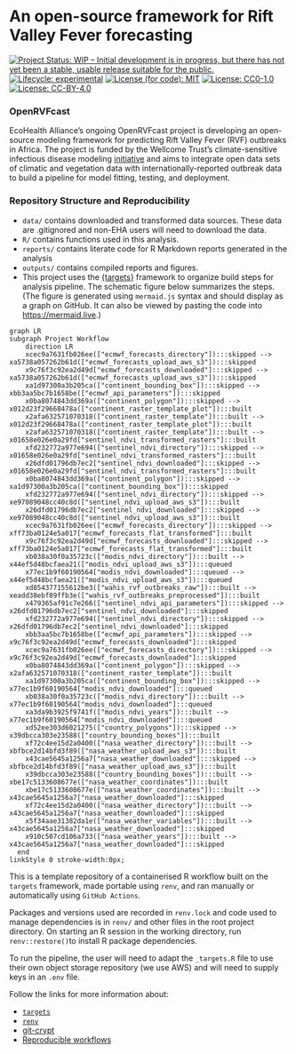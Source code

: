
<!-- README.md is generated from README.Rmd. Please edit that file -->

# An open-source framework for Rift Valley Fever forecasting

<!-- badges: start -->

[![Project Status: WIP – Initial development is in progress, but there
has not yet been a stable, usable release suitable for the
public.](https://www.repostatus.org/badges/latest/wip.svg)](https://www.repostatus.org/#wip)
[![Lifecycle:
experimental](https://img.shields.io/badge/lifecycle-experimental-orange.svg)](https://lifecycle.r-lib.org/articles/stages.html#experimental)
[![License (for code):
MIT](https://img.shields.io/badge/License%20(for%20code)-MIT-green.svg)](https://opensource.org/licenses/MIT)
[![License:
CC0-1.0](https://img.shields.io/badge/License%20(for%20data)-CC0_1.0-lightgrey.svg)](http://creativecommons.org/publicdomain/zero/1.0/)
[![License:
CC-BY-4.0](https://img.shields.io/badge/License%20(for%20text)-CC_BY_4.0-blue.svg)](http://creativecommons.org/publicdomain/zero/1.0/)
<!-- badges: end -->

### OpenRVFcast

EcoHealth Alliance’s ongoing OpenRVFcast project is developing an
open-source modeling framework for predicting Rift Valley Fever (RVF)
outbreaks in Africa. The project is funded by the Wellcome Trust’s
climate-sensitive infectious disease modeling
[initiative](https://wellcome.org/news/digital-tools-climate-sensitive-infectious-disease)
and aims to integrate open data sets of climatic and vegetation data
with internationally-reported outbreak data to build a pipeline for
model fitting, testing, and deployment.

### Repository Structure and Reproducibility

- `data/` contains downloaded and transformed data sources. These data
  are .gitignored and non-EHA users will need to download the data.
- `R/` contains functions used in this analysis.
- `reports/` contains literate code for R Markdown reports generated in
  the analysis
- `outputs/` contains compiled reports and figures.
- This project uses the
  [{targets}](https://wlandau.github.io/targets-manual/) framework to
  organize build steps for analysis pipeline. The schematic figure below
  summarizes the steps. (The figure is generated using `mermaid.js`
  syntax and should display as a graph on GitHub. It can also be viewed
  by pasting the code into <https://mermaid.live>.)

``` mermaid
graph LR
subgraph Project Workflow
    direction LR
    xcec9a7631fb026ee(["ecmwf_forecasts_directory"]):::skipped --> xa5738a057262b61d(["ecmwf_forecasts_upload_aws_s3"]):::skipped
    x9c76f3c92ea2d49d["ecmwf_forecasts_downloaded"]:::skipped --> xa5738a057262b61d(["ecmwf_forecasts_upload_aws_s3"]):::skipped
    xa1d97300a3b205ca(["continent_bounding_box"]):::skipped --> xbb3aa5bc7b1658be(["ecmwf_api_parameters"]):::skipped
    x0ba8074843dd369a(["continent_polygon"]):::skipped --> x012d23f29668478a(["continent_raster_template_plot"]):::built
    x2afa632571070318(["continent_raster_template"]):::built --> x012d23f29668478a(["continent_raster_template_plot"]):::built
    x2afa632571070318(["continent_raster_template"]):::built --> x01658e026e0a29fd["sentinel_ndvi_transformed_rasters"]:::built
    xfd232772a977e694(["sentinel_ndvi_directory"]):::skipped --> x01658e026e0a29fd["sentinel_ndvi_transformed_rasters"]:::built
    x26dfd01796db7ec2["sentinel_ndvi_downloaded"]:::skipped --> x01658e026e0a29fd["sentinel_ndvi_transformed_rasters"]:::built
    x0ba8074843dd369a(["continent_polygon"]):::skipped --> xa1d97300a3b205ca(["continent_bounding_box"]):::skipped
    xfd232772a977e694(["sentinel_ndvi_directory"]):::skipped --> xe97089048cc40c8d(["sentinel_ndvi_upload_aws_s3"]):::built
    x26dfd01796db7ec2["sentinel_ndvi_downloaded"]:::skipped --> xe97089048cc40c8d(["sentinel_ndvi_upload_aws_s3"]):::built
    xcec9a7631fb026ee(["ecmwf_forecasts_directory"]):::skipped --> xff73ba0124e5a017["ecmwf_forecasts_flat_transformed"]:::built
    x9c76f3c92ea2d49d["ecmwf_forecasts_downloaded"]:::skipped --> xff73ba0124e5a017["ecmwf_forecasts_flat_transformed"]:::built
    xb038a30f0a35723c(["modis_ndvi_directory"]):::built --> x44ef5d48bcfaea21(["modis_ndvi_upload_aws_s3"]):::queued
    x77ec1b9f60190564["modis_ndvi_downloaded"]:::queued --> x44ef5d48bcfaea21(["modis_ndvi_upload_aws_s3"]):::queued
    xd854377155612be3(["wahis_rvf_outbreaks_raw"]):::built --> xeadd38ebf89ffb3e(["wahis_rvf_outbreaks_preprocessed"]):::built
    x479365af91c7e266(["sentinel_ndvi_api_parameters"]):::skipped --> x26dfd01796db7ec2["sentinel_ndvi_downloaded"]:::skipped
    xfd232772a977e694(["sentinel_ndvi_directory"]):::skipped --> x26dfd01796db7ec2["sentinel_ndvi_downloaded"]:::skipped
    xbb3aa5bc7b1658be(["ecmwf_api_parameters"]):::skipped --> x9c76f3c92ea2d49d["ecmwf_forecasts_downloaded"]:::skipped
    xcec9a7631fb026ee(["ecmwf_forecasts_directory"]):::skipped --> x9c76f3c92ea2d49d["ecmwf_forecasts_downloaded"]:::skipped
    x0ba8074843dd369a(["continent_polygon"]):::skipped --> x2afa632571070318(["continent_raster_template"]):::built
    xa1d97300a3b205ca(["continent_bounding_box"]):::skipped --> x77ec1b9f60190564["modis_ndvi_downloaded"]:::queued
    xb038a30f0a35723c(["modis_ndvi_directory"]):::built --> x77ec1b9f60190564["modis_ndvi_downloaded"]:::queued
    xa3da9b3925f9741f(["modis_ndvi_years"]):::built --> x77ec1b9f60190564["modis_ndvi_downloaded"]:::queued
    xd52ee303d6021275(["country_polygons"]):::skipped --> x39dbcca303e23588(["country_bounding_boxes"]):::built
    xf72c4ee15d2a0400(["nasa_weather_directory"]):::built --> xbfbce2d14bfd3f89(["nasa_weather_upload_aws_s3"]):::built
    x43cae5645a1256a7["nasa_weather_downloaded"]:::skipped --> xbfbce2d14bfd3f89(["nasa_weather_upload_aws_s3"]):::built
    x39dbcca303e23588(["country_bounding_boxes"]):::built --> xbe17c5133608677e(["nasa_weather_coordinates"]):::built
    xbe17c5133608677e(["nasa_weather_coordinates"]):::built --> x43cae5645a1256a7["nasa_weather_downloaded"]:::skipped
    xf72c4ee15d2a0400(["nasa_weather_directory"]):::built --> x43cae5645a1256a7["nasa_weather_downloaded"]:::skipped
    x5f34aae31382da1e(["nasa_weather_variables"]):::built --> x43cae5645a1256a7["nasa_weather_downloaded"]:::skipped
    x910c507cd106a733(["nasa_weather_years"]):::built --> x43cae5645a1256a7["nasa_weather_downloaded"]:::skipped
  end
linkStyle 0 stroke-width:0px;
```

This is a template repository of a containerised R workflow built on the
`targets` framework, made portable using `renv`, and ran manually or
automatically using `GitHub Actions`.

Packages and versions used are recorded in `renv.lock` and code used to
manage dependencies is in `renv/` and other files in the root project
directory. On starting an R session in the working directory, run
`renv::restore()`to install R package dependencies.

To run the pipeline, the user will need to adapt the `_targets.R` file
to use their own object storage repository (we use AWS) and will need to
supply keys in an `.env` file.

Follow the links for more information about:

- [`targets`](https://ecohealthalliance.github.io/eha-ma-handbook/3-projects.html#targets)
- [`renv`](https://ecohealthalliance.github.io/eha-ma-handbook/3-projects.html#package-management-with-renv)  
- [git-crypt](https://ecohealthalliance.github.io/eha-ma-handbook/16-encryption.html)
- [Reproducible
  workflows](https://github.com/ecohealthalliance/building-blocks-of-reproducibility)
